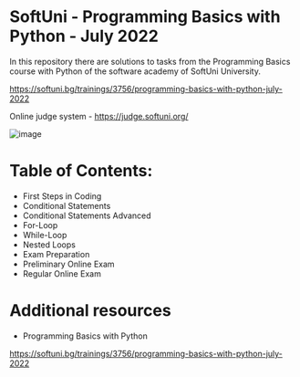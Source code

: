 # SoftUni - Programming Basics with Python - July 2022

In this repository there are solutions to tasks from the Programming Basics course with Python of the software academy of SoftUni University.

https://softuni.bg/trainings/3756/programming-basics-with-python-july-2022

Online judge system - https://judge.softuni.org/

![image](https://user-images.githubusercontent.com/114032977/191654383-66852f3f-ead9-4ef0-8b51-feb0dea131eb.png)

# Table of Contents:

- First Steps in Coding
- Conditional Statements
- Conditional Statements Advanced
- For-Loop
- While-Loop
- Nested Loops
- Exam Preparation
- Preliminary Online Exam
- Regular Online Exam


# Additional resources
- Programming Basics with Python

https://softuni.bg/trainings/3756/programming-basics-with-python-july-2022
